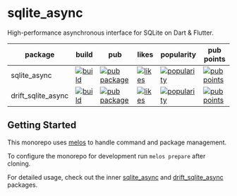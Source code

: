 # sqlite_async

High-performance asynchronous interface for SQLite on Dart & Flutter.

| package        | build                                                                                                                                                                                 | pub                                                                                                        | likes                                                                                                                | popularity | pub points |
|----------------|---------------------------------------------------------------------------------------------------------------------------------------------------------------------------------------|------------------------------------------------------------------------------------------------------------|----------------------------------------------------------------------------------------------------------------------| ------- | ------- |
| sqlite_async         | [![build](https://github.com/powersync-ja/sqlite_async.dart/actions/workflows/test.yaml/badge.svg?branch=main)](https://github.com/powersync-ja/sqlite_async.dart/actions?query=workflow%3Atest)       | [![pub package](https://img.shields.io/pub/v/sqlite_async.svg)](https://pub.dev/packages/sqlite_async)                 | [![likes](https://img.shields.io/pub/likes/powersync?logo=dart)](https://pub.dev/packages/sqlite_async/score)                 | [![popularity](https://img.shields.io/pub/popularity/sqlite_async?logo=dart)](https://pub.dev/packages/sqlite_async/score) | [![pub points](https://img.shields.io/pub/points/sqlite_async?logo=dart)](https://pub.dev/packages/sqlite_async/score)
| drift_sqlite_async | [![build](https://github.com/powersync-ja/sqlite_async.dart/actions/workflows/test.yaml/badge.svg?branch=main)](https://github.com/powersync-ja/sqlite_async/actions?query=workflow%3Atest) | [![pub package](https://img.shields.io/pub/v/drift_sqlite_async.svg)](https://pub.dev/packages/drift_sqlite_async) | [![likes](https://img.shields.io/pub/likes/drift_sqlite_async?logo=dart)](https://pub.dev/packages/drift_sqlite_async/score) | [![popularity](https://img.shields.io/pub/popularity/drift_sqlite_async?logo=dart)](https://pub.dev/packages/drift_sqlite_async/score) | [![pub points](https://img.shields.io/pub/points/drift_sqlite_async?logo=dart)](https://pub.dev/packages/drift_sqlite_async/score)

## Getting Started

This monorepo uses [melos](https://melos.invertase.dev/) to handle command and package management.

To configure the monorepo for development run `melos prepare` after cloning.

For detailed usage, check out the inner [sqlite_async](https://github.com/powersync-ja/sqlite_async.dart/tree/main/packages/sqlite_async) and [drift_sqlite_async](https://github.com/powersync-ja/sqlite_async.dart/tree/main/packages/drift_sqlite_async) packages.